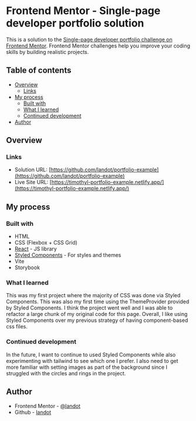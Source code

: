 # Frontend Mentor - Single-page developer portfolio solution

This is a solution to the [Single-page developer portfolio challenge on Frontend Mentor](https://www.frontendmentor.io/challenges/singlepage-developer-portfolio-bBVj2ZPi-x). Frontend Mentor challenges help you improve your coding skills by building realistic projects. 

## Table of contents

- [Overview](#overview)
  - [Links](#links)
- [My process](#my-process)
  - [Built with](#built-with)
  - [What I learned](#what-i-learned)
  - [Continued development](#continued-development)
- [Author](#author)


## Overview

### Links

- Solution URL: [https://github.com/landot/portfolio-example](https://github.com/landot/portfolio-example)
- Live Site URL: [https://timothyl-portfolio-example.netlify.app/](https://timothyl-portfolio-example.netlify.app/)

## My process

### Built with

- HTML
- CSS (Flexbox + CSS Grid)
- [React](https://reactjs.org/) - JS library
- [Styled Components](https://styled-components.com/) - For styles and themes
- Vite
- Storybook

### What I learned
This was my first project where the majority of CSS was done via Styled Components. This was also my first time using the ThemeProvider provided by Styled Components. I think the project went well and I was able to refactor a large chunk of my original code for this page. Overall, I like using Styled Components over my previous strategy of having component-based css files.

### Continued development
In the future, I want to continue to used Styled Components while also experimenting with tailwind to see which one I prefer. I also need to get more familiar with setting images as part of the background since I struggled with the circles and rings in the project. 

## Author
- Frontend Mentor - [@landot](https://www.frontendmentor.io/profile/landot)
- Github - [landot](https://github.com/landot/)
